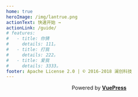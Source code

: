 ```yaml
---
home: true
heroImage: /img/lantrue.png
actionText: 快速开始 →
actionLink: /guide/
# features:
#   - title: 你猜
#     details: 111。
#   - title: 打我
#     details: 222。
#   - title: 爱我
#     details: 3333。
footer: Apache License 2.0 | © 2016-2018 澜创科技
---
```


<p align="center">
    Powered by
    <a href="https://vuepress.vuejs.org/" target="_blank" style="font-weight:bold">
    VuePress</a>
</p>
